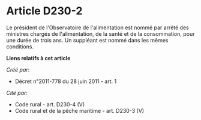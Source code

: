 # Article D230-2

Le président de l'Observatoire de l'alimentation est nommé par arrêté des ministres chargés de l'alimentation, de la santé et
de la consommation, pour une durée de trois ans. Un suppléant est nommé dans les mêmes conditions.

**Liens relatifs à cet article**

_Créé par_:

  - Décret n°2011-778 du 28 juin 2011 - art. 1

_Cité par_:

  - Code rural - art. D230-4 (V)
  - Code rural et de la pêche maritime - art. D230-3 (V)
